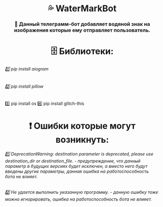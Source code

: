 <h1 align="center">💦 WaterMarkBot</h1> 
<h3 align="center">🚀 Данный телеграмм-бот добавляет водяной знак на изображения которые ему отправляет пользователь.</h3>

<h1 align="center">🗄 Библиотеки:</h1>
<h6 align="left">1️⃣ pip install aiogram </h6>
<h6 align="left">2️⃣ pip install pillow </h6
<h6 align="left">3️⃣ pip install os </h6
<h6 align="left">4️⃣ pip install glitch-this </h6
  
<h1></h1>
<h1 align="center">❗️ Ошибки которые могут возникнуть:</h1>
<h6 align="left">1️⃣ DeprecationWarning: destination parameter is deprecated, please use destination_dir or destination_file. - предупреждение, что данный параметр в будущих версиях будет исключен, а вместо него будут введены другие параметры, данная ошибка на работоспособность бота не влияет.</h6>
<h6 align="left">2️⃣ Не удается выполнить указанную программу. - данную ошибку тоже можно игнорировать, ошибка на работоспособность бота не влияет.</h6>

